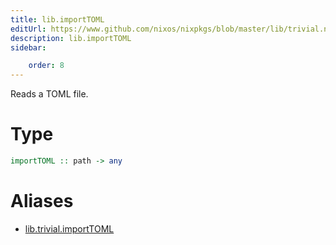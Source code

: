 ```yaml
---
title: lib.importTOML
editUrl: https://www.github.com/nixos/nixpkgs/blob/master/lib/trivial.nix#L437C16
description: lib.importTOML
sidebar:

    order: 8
---
```


Reads a TOML file.

# Type

```haskell
importTOML :: path -> any
```


# Aliases

- [lib.trivial.importTOML](./reference/lib/trivial/lib-trivial-importTOML)


